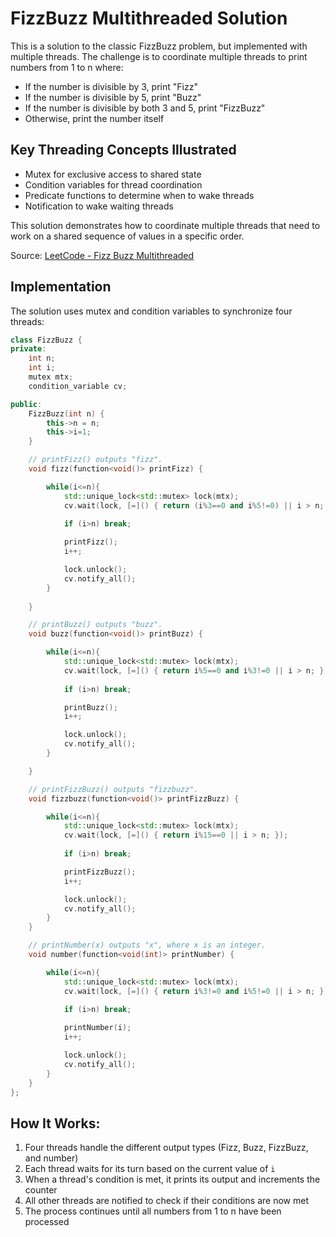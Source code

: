 # FizzBuzz Multithreaded Solution

This is a solution to the classic FizzBuzz problem, but implemented with multiple threads. The challenge is to coordinate multiple threads to print numbers from 1 to n where:

- If the number is divisible by 3, print "Fizz"
- If the number is divisible by 5, print "Buzz"
- If the number is divisible by both 3 and 5, print "FizzBuzz"
- Otherwise, print the number itself

## Key Threading Concepts Illustrated

- Mutex for exclusive access to shared state
- Condition variables for thread coordination
- Predicate functions to determine when to wake threads
- Notification to wake waiting threads

This solution demonstrates how to coordinate multiple threads that need to work on a shared sequence of values in a specific order.

Source: [LeetCode - Fizz Buzz Multithreaded](https://leetcode.com/problems/fizz-buzz-multithreaded/)

## Implementation

The solution uses mutex and condition variables to synchronize four threads:

```cpp
class FizzBuzz {
private:
    int n;
    int i;
    mutex mtx;
    condition_variable cv;

public:
    FizzBuzz(int n) {
        this->n = n;
        this->i=1;
    }

    // printFizz() outputs "fizz".
    void fizz(function<void()> printFizz) {

        while(i<=n){
            std::unique_lock<std::mutex> lock(mtx);
            cv.wait(lock, [=]() { return (i%3==0 and i%5!=0) || i > n; });
            
            if (i>n) break;

            printFizz();
            i++;

            lock.unlock();
            cv.notify_all();
        }
        
    }

    // printBuzz() outputs "buzz".
    void buzz(function<void()> printBuzz) {

        while(i<=n){
            std::unique_lock<std::mutex> lock(mtx);
            cv.wait(lock, [=]() { return i%5==0 and i%3!=0 || i > n; });
            
            if (i>n) break;

            printBuzz();
            i++;

            lock.unlock();
            cv.notify_all();
        }

    }

    // printFizzBuzz() outputs "fizzbuzz".
    void fizzbuzz(function<void()> printFizzBuzz) {

        while(i<=n){
            std::unique_lock<std::mutex> lock(mtx);
            cv.wait(lock, [=]() { return i%15==0 || i > n; });
            
            if (i>n) break;

            printFizzBuzz();
            i++;

            lock.unlock();
            cv.notify_all();
        }
    }

    // printNumber(x) outputs "x", where x is an integer.
    void number(function<void(int)> printNumber) {

        while(i<=n){
            std::unique_lock<std::mutex> lock(mtx);
            cv.wait(lock, [=]() { return i%3!=0 and i%5!=0 || i > n; });
            
            if (i>n) break;

            printNumber(i);
            i++;

            lock.unlock();
            cv.notify_all();
        }
    }
};
```

## How It Works:

1. Four threads handle the different output types (Fizz, Buzz, FizzBuzz, and number)
2. Each thread waits for its turn based on the current value of `i`
3. When a thread's condition is met, it prints its output and increments the counter
4. All other threads are notified to check if their conditions are now met
5. The process continues until all numbers from 1 to n have been processed

